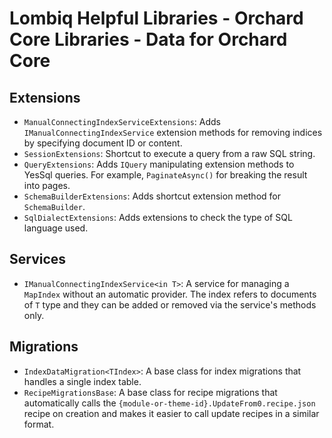 # Lombiq Helpful Libraries - Orchard Core Libraries - Data for Orchard Core

## Extensions

- `ManualConnectingIndexServiceExtensions`: Adds `IManualConnectingIndexService` extension methods for removing indices by specifying document ID or content.
- `SessionExtensions`: Shortcut to execute a query from a raw SQL string.
- `QueryExtensions`: Adds `IQuery` manipulating extension methods to YesSql queries. For example, `PaginateAsync()` for breaking the result into pages.
- `SchemaBuilderExtensions`: Adds shortcut extension method for `SchemaBuilder`.
- `SqlDialectExtensions`: Adds extensions to check the type of SQL language used.

## Services

- `IManualConnectingIndexService<in T>`: A service for managing a `MapIndex` without an automatic provider. The index refers to documents of `T` type and they can be added or removed via the service's methods only.

## Migrations

- `IndexDataMigration<TIndex>`: A base class for index migrations that handles a single index table.
- `RecipeMigrationsBase`: A base class for recipe migrations that automatically calls the `{module-or-theme-id}.UpdateFrom0.recipe.json` recipe on creation and makes it easier to call update recipes in a similar format.

